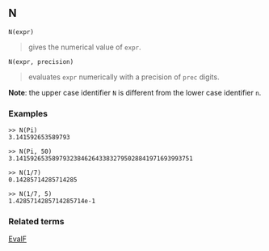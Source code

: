 ## N

```
N(expr)
```

> gives the numerical value of `expr`.  


```
N(expr, precision)
```

> evaluates `expr` numerically with a precision of `prec` digits.  


**Note**: the upper case identifier `N` is different from the lower case identifier `n`.
 
### Examples 

``` 
>> N(Pi)
3.141592653589793

>> N(Pi, 50)
3.1415926535897932384626433832795028841971693993751

>> N(1/7)
0.14285714285714285

>> N(1/7, 5)
1.4285714285714285714e-1
```

### Related terms 
[EvalF](EvalF.md)
 